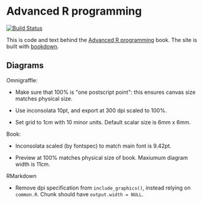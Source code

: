# Advanced R programming

[![Build Status](https://travis-ci.com/XiangyunHuang/adv-r.svg?branch=master)](https://travis-ci.com/XiangyunHuang/adv-r)

This is code and text behind the [Advanced R programming](http://adv-r.hadley.nz)
book.  The site is built with [bookdown](https://bookdown.org/yihui/bookdown/).

## Diagrams

Omnigraffle:
  
* Make sure that 100% is "one postscript point": this ensures canvas
  size matches physical size.
  
* Use inconsolata 10pt, and export at 300 dpi scaled to 100%.

* Set grid to 1cm with 10 minor units. Default scalar size is 6mm x 6mm.

Book:

* Inconsolata scaled (by fontspec) to match main font is 9.42pt.

* Preview at 100% matches physical size of book. Maxiumum diagram width is 11cm.

RMarkdown

* Remove dpi specification from `include_graphics()`, instead relying
  on `common.R`. Chunk should have `output.width = NULL`.
